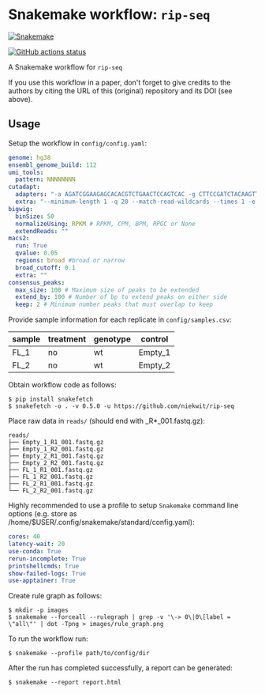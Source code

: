 # Snakemake workflow: `rip-seq`

[![Snakemake](https://img.shields.io/badge/snakemake-≥8.13.0-brightgreen.svg)](https://snakemake.github.io)

[![GitHub actions status](https://github.com/niekwit/rip-seq/workflows/Tests/badge.svg?branch=main)](https://github.com/niekwit/rip-seq/actions?query=branch%3Amain+workflow%3ATests)


A Snakemake workflow for `rip-seq`

If you use this workflow in a paper, don't forget to give credits to the authors by citing the URL of this (original) repository and its DOI (see above).

## Usage

Setup the workflow in `config/config.yaml`:

```yaml
genome: hg38
ensembl_genome_build: 112
umi_tools:
  pattern: NNNNNNNN
cutadapt:
  adapters: "-a AGATCGGAAGAGCACACGTCTGAACTCCAGTCAC -g CTTCCGATCTACAAGTT -g CTTCCGATCTTGGTCCT -A AACTTGTAGATCGGA -A AGGACCAAGATCGGA -A ACTTGTAGATCGGAA -A GGACCAAGATCGGAA -A CTTGTAGATCGGAAG -A GACCAAGATCGGAAG -A TTGTAGATCGGAAGA -A ACCAAGATCGGAAGA -A TGTAGATCGGAAGAG -A CCAAGATCGGAAGAG -A GTAGATCGGAAGAGC -A CAAGATCGGAAGAGC -A TAGATCGGAAGAGCG -A AAGATCGGAAGAGCG -A AGATCGGAAGAGCGT -A GATCGGAAGAGCGTC -A ATCGGAAGAGCGTCG -A TCGGAAGAGCGTCGT -A CGGAAGAGCGTCGTG -A GGAAGAGCGTCGTGT"
  extra: "--minimum-length 1 -q 20 --match-read-wildcards --times 1 -e 0.1 --quality-cutoff 6,6 -U 6 -m 18"
bigwig:
  binSize: 50
  normalizeUsing: RPKM # RPKM, CPM, BPM, RPGC or None
  extendReads: ""
macs2:
  run: True
  qvalue: 0.05
  regions: broad #broad or narrow
  broad_cutoff: 0.1
  extra: ""
consensus_peaks:
  max_size: 100 # Maximum size of peaks to be extended
  extend_by: 100 # Number of bp to extend peaks on either side
  keep: 2 # Minimum number peaks that must overlap to keep  
```

Provide sample information for each replicate in `config/samples.csv`:

| sample | treatment | genotype | control |
|--------|-----------|----------|---------|
| FL_1   | no        | wt       | Empty_1 |
| FL_2   | no        | wt       | Empty_2 |

Obtain workflow code as follows:

```console
$ pip install snakefetch
$ snakefetch -o . -v 0.5.0 -u https://github.com/niekwit/rip-seq
```

Place raw data in `reads/` (should end with _R*_001.fastq.gz):

```console
reads/
├── Empty_1_R1_001.fastq.gz
├── Empty_1_R2_001.fastq.gz
├── Empty_2_R1_001.fastq.gz
├── Empty_2_R2_001.fastq.gz
├── FL_1_R1_001.fastq.gz
├── FL_1_R2_001.fastq.gz
├── FL_2_R1_001.fastq.gz
└── FL_2_R2_001.fastq.gz

```

Highly recommended to use a profile to setup `Snakemake` command line options (e.g. store as /home/$USER/.config/snakemake/standard/config.yaml):

```yaml
cores: 40
latency-wait: 20
use-conda: True
rerun-incomplete: True
printshellcmds: True
show-failed-logs: True
use-apptainer: True
```

Create rule graph as follows:

```console
$ mkdir -p images
$ snakemake --forceall --rulegraph | grep -v '\-> 0\|0\[label = \"all\"' | dot -Tpng > images/rule_graph.png
```

To run the workflow run:

```console
$ snakemake --profile path/to/config/dir
```

After the run has completed successfully, a report can be generated:

```console
$ snakemake --report report.html
```